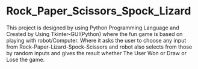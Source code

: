 # Rock_Paper_Scissors_Spock_Lizard
This project is designed by using Python Programming Language and Created by Using Tkinter-GUI(Python) where the fun game is based on playing with robot/Computer. Where it asks the user to choose any input from 
Rock-Paper-Lizard-Spock-Scissors and robot also selects from those by random inputs and gives the result whether The User Won or Draw or Lose the game.

